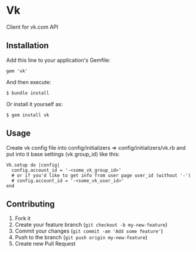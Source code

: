 # Vk

Client for vk.com API

## Installation

Add this line to your application's Gemfile:

    gem 'vk'

And then execute:

    $ bundle install

Or install it yourself as:

    $ gem install vk

## Usage

Create vk config file into config/initializers => config/initializers/vk.rb and put into it base settings (vk group_id) like this:

    Vk.setup do |config|
      config.account_id = '-<some_vk_group_id>'
      # or if you'd like to get info from user page user_id (without '-')
      # config.account_id = '-<some_vk_user_id>'
    end


## Contributing

1. Fork it
2. Create your feature branch (`git checkout -b my-new-feature`)
3. Commit your changes (`git commit -am 'Add some feature'`)
4. Push to the branch (`git push origin my-new-feature`)
5. Create new Pull Request
